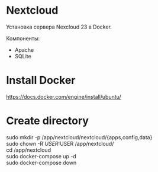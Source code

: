 # Nextcloud
Установка сервера Nexcloud 23 в Docker.

Компоненты:
- Apache
- SQLite

# Install Docker
https://docs.docker.com/engine/install/ubuntu/

# Create directory
  sudo mkdir -p /app/nextcloud/nextcloud/{apps,config,data}  
  sudo chown -R $USER:$USER /app/nextcloud/  
  cd /app/nextcloud  
  sudo docker-compose up -d  
  sudo docker-compose down  
